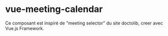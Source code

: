 # vue-meeting-calendar
Ce composant est inspiré de  "meeting selector" du site doctolib, creer avec Vue.js  Framework.
